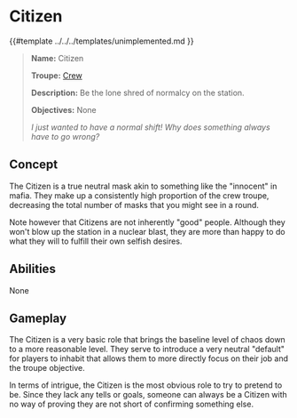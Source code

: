 # Citizen

{{#template ../../../templates/unimplemented.md }}

> **Name:** Citizen
>
> **Troupe:** [Crew](../crew.md)
>
> **Description:** Be the lone shred of normalcy on the station.
>
> **Objectives:** None
>
> *I just wanted to have a normal shift! Why does something always have to go wrong?*

## Concept
The Citizen is a true neutral mask akin to something like the "innocent" in mafia.
They make up a consistently high proportion of the crew troupe, decreasing the total number of masks that you might see in a round.

Note however that Citizens are not inherently "good" people.
Although they won't blow up the station in a nuclear blast, they are more than happy to do what they will to fulfill their own selfish desires.

## Abilities
None

## Gameplay
The Citizen is a very basic role that brings the baseline level of chaos down to a more reasonable level.
They serve to introduce a very neutral "default" for players to inhabit that allows them to more directly focus on their job and the troupe objective.

In terms of intrigue, the Citizen is the most obvious role to try to pretend to be.
Since they lack any tells or goals, someone can always be a Citizen with no way of proving they are not short of confirming something else.
